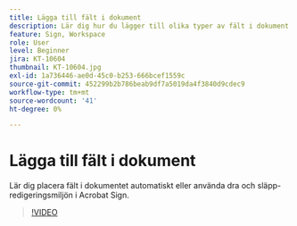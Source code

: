```yaml
---
title: Lägga till fält i dokument
description: Lär dig hur du lägger till olika typer av fält i dokument
feature: Sign, Workspace
role: User
level: Beginner
jira: KT-10604
thumbnail: KT-10604.jpg
exl-id: 1a736446-ae0d-45c0-b253-666bcef1559c
source-git-commit: 452299b2b786beab9df7a5019da4f3840d9cdec9
workflow-type: tm+mt
source-wordcount: '41'
ht-degree: 0%

---
```


# Lägga till fält i dokument

Lär dig placera fält i dokumentet automatiskt eller använda dra och släpp-redigeringsmiljön i Acrobat Sign.

>[!VIDEO](https://video.tv.adobe.com/v/3425297?quality=12&learn=on&hidetitle=true&captions=swe)
